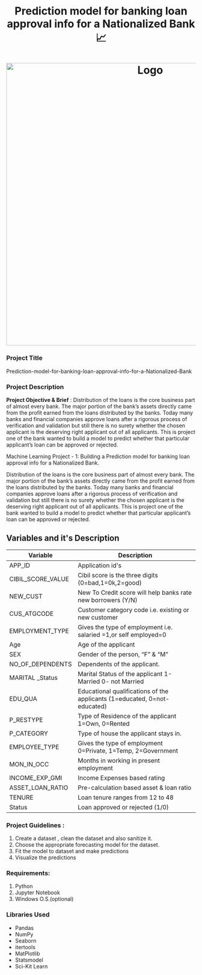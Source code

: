 <h1 align="center" >Prediction model for banking loan approval info for a Nationalized Bank 📈 </h1>

<h1 align="center" ><img src="https://github.com/MANISH-SAHANI/Prediction-model-for-banking-loan-approval-info-for-a-Nationalized-Bank/assets/91081774/c5c18e37-6f9f-4f8e-8d68-b17ca726c13f" alt="Logo" width="750" /></h1>

### Project Title
Prediction-model-for-banking-loan-approval-info-for-a-Nationalized-Bank

### Project Description
**Project Objective & Brief** : Distribution of the loans is the core business part of almost every bank. The major portion of the bank’s assets directly came from the profit earned from the loans distributed by the banks. Today many banks and financial companies approve loans after a rigorous process of verification and validation but still there is no surety whether the chosen applicant is the deserving right applicant out of all applicants. This is project one of the bank wanted to build a model to predict whether that particular applicant’s loan can be approved or rejected.

Machine Learning Project - 1: Building a Prediction model for banking loan approval info for a Nationalized Bank.

Distribution of the loans is the core business part of almost every bank. The major portion of the bank’s assets directly came from the profit earned from the loans distributed by the banks. Today many banks and financial companies approve loans after a rigorous process of verification and validation but still there is no surety whether the chosen applicant is the deserving right applicant out of all applicants. This is project one of the bank wanted to build a model to predict whether that particular applicant’s loan can be approved or rejected.

## Variables and it's Description 

| Variable | Description |
| ------- | ----------- |
| APP_ID |  	Application id's |
| CIBIL_SCORE_VALUE |  	Cibil score is the three digits  (0=bad,1=0k,2=good) |
| NEW_CUST | 	 New To Credit score will help banks rate new borrowers (Y/N) |
| CUS_ATGCODE |  	 Customer category code i.e. existing or new customer |
| EMPLOYMENT_TYPE |  	Gives the type of employment i.e. salaried =1,or self employed=0 |
| Age | Age of the applicant |
| SEX | Gender of the person, “F” & “M” |
| NO_OF_DEPENDENTS | Dependents of the applicant. |
| MARITAL _Status | Marital Status of the applicant 1-Married 0- not Married |
| EDU_QUA | 	Educational qualifications of the applicants (1=educated, 0=not-educated) |
| P_RESTYPE |   Type of Residence of the applicant 1=Own, 0=Rented |
| P_CATEGORY | Type of house the applicant stays in. |
| EMPLOYEE_TYPE |  Gives the type of employment 0=Private, 1=Temp, 2=Government |
| MON_IN_OCC |   Months in working in present employment |
| INCOME_EXP_GMI | 	 Income Expenses based rating |
| ASSET_LOAN_RATIO | Pre-calculation based asset & loan ratio |
| TENURE |  Loan tenure ranges from 12 to 48 |
| Status | 	 Loan approved or rejected (1/0) |



### Project Guidelines :
1. Create a dataset , clean the dataset and also sanitize it.
2. Choose the appropriate forecasting model for the dataset.
3. Fit the model to dataset and make predictions
4. Visualize the predictions

### Requirements:
1. Python
2. Jupyter Notebook
3. Windows O.S.(optional)

### Libraries Used
 - Pandas
 - NumPy
 - Seaborn
 - itertools
 - MatPlotlib
 - Statsmodel
 - Sci-Kit Learn

